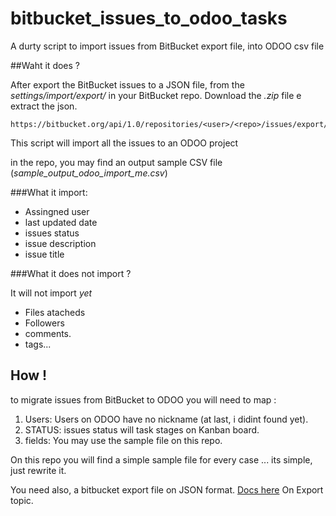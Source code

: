 # bitbucket_issues_to_odoo_tasks
A durty script to import issues from BitBucket export file, into ODOO csv file

##Waht it does ?

After export the  BitBucket issues to a JSON file, from the _settings/import/export/_  in your  BitBucket repo.
Download the _.zip_ file e extract the json.

    https://bitbucket.org/api/1.0/repositories/<user>/<repo>/issues/export/zip

This script will import all the issues to an ODOO project

in the repo, you may find an output sample CSV file (_sample_output_odoo_import_me.csv_)

###What it import:
 -  Assingned user
 -  last updated date
 -  issues status
 -  issue description
 -  issue title

###What it does not import ?

It will not import _yet_
 - Files atacheds
 - Followers
 - comments.
 - tags...

## How !

to migrate issues from BitBucket to ODOO
you will need to map :

1. Users: Users on ODOO have no nickname (at last, i didint found yet).
2. STATUS: issues status will task stages on Kanban board.
3. fields: You may use the sample file on this repo.

On this repo you will find a simple sample file for every case ... its simple, just rewrite it.

You need also, a bitbucket export file on JSON format. [Docs here](https://confluence.atlassian.com/display/BITBUCKET/Export+or+import+issue+data) On Export topic.
